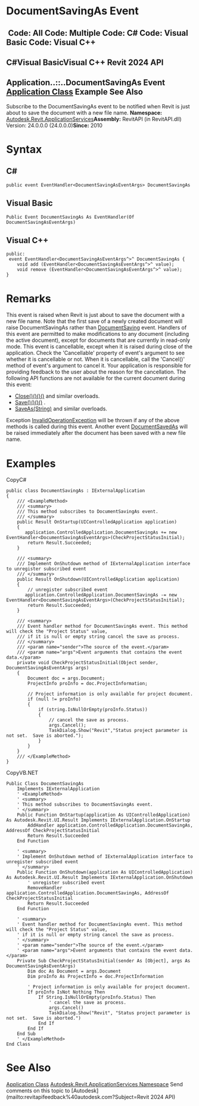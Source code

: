 # DocumentSavingAs Event

﻿
 Code: All Code: Multiple Code: C# Code: Visual Basic Code: Visual C++   
---  
C#Visual BasicVisual C++
Revit 2024 API  
---  
Application..::..DocumentSavingAs Event  
[Application Class](94db8ea8-d2c3-5e71-8030-466bcb8e4426.md "Application Class") Example See Also  
---  
Subscribe to the DocumentSavingAs event to be notified when Revit is just about to save the document with a new file name. 
**Namespace:** [Autodesk.Revit.ApplicationServices](91957e18-2935-006c-83ab-3b5b9dbb5928.md "Autodesk.Revit.ApplicationServices Namespace")**Assembly:** RevitAPI (in RevitAPI.dll) Version: 24.0.0.0 (24.0.0.0)**Since:** 2010 
# Syntax
C#  
---  
```text
public event EventHandler<DocumentSavingAsEventArgs> DocumentSavingAs
```
  
Visual Basic  
---  
```text
Public Event DocumentSavingAs As EventHandler(Of DocumentSavingAsEventArgs)
```
  
Visual C++  
---  
```text
public:
 event EventHandler<DocumentSavingAsEventArgs^>^ DocumentSavingAs {
	void add (EventHandler<DocumentSavingAsEventArgs^>^ value);
	void remove (EventHandler<DocumentSavingAsEventArgs^>^ value);
}
```
  
# Remarks
This event is raised when Revit is just about to save the document with a new file name. Note that the first save of a newly created document will raise DocumentSavingAs rather than [DocumentSaving](af9cc434-2934-d407-8ecf-960fc95ac569.md "DocumentSaving Event") event. 
Handlers of this event are permitted to make modifications to any document (including the active document), except for documents that are currently in read-only mode. 
This event is cancellable, except when it is raised during close of the application. Check the 'Cancellable' property of event's argument to see whether it is cancellable or not. When it is cancellable, call the 'Cancel()' method of event's argument to cancel it. Your application is responsible for providing feedback to the user about the reason for the cancellation.
The following API functions are not available for the current document during this event: 
  * [Close()()()()](da2f27b9-7255-4950-82a2-86e1432ff9f0.md "Close Method") and similar overloads.
  * [Save()()()()](8dec13b6-71f4-45d2-74e3-b109153721b5.md "Save Method") .
  * [SaveAs(String)](25c44d4a-b220-5898-b28c-a2cf6a8a8673.md "SaveAs Method \(String\)") and similar overloads.

Exception [InvalidOperationException](9e715f03-3884-e539-4dd6-8d7545733adc.md "InvalidOperationException Class") will be thrown if any of the above methods is called during this event.
Another event [DocumentSavedAs](6d3e2981-dfe0-fd33-9bd0-57e04815c4fd.md "DocumentSavedAs Event") will be raised immediately after the document has been saved with a new file name.
# Examples
CopyC#
```text
public class DocumentSavingAs : IExternalApplication
{
    /// <ExampleMethod>
    /// <summary>
    /// This method subscribes to DocumentSavingAs event.
    /// </summary>
    public Result OnStartup(UIControlledApplication application)
    {
       application.ControlledApplication.DocumentSavingAs += new EventHandler<DocumentSavingAsEventArgs>(CheckProjectStatusInitial);
        return Result.Succeeded;
    }

    /// <summary>
    /// Implement OnShutdown method of IExternalApplication interface to unregister subscribed event
    /// </summary>
    public Result OnShutdown(UIControlledApplication application)
    {
        // unregister subscribed event
       application.ControlledApplication.DocumentSavingAs -= new EventHandler<DocumentSavingAsEventArgs>(CheckProjectStatusInitial);
        return Result.Succeeded;
    }

    /// <summary>
    /// Event handler method for DocumentSavingAs event. This method will check the "Project Status" value, 
    /// if it is null or empty string cancel the save as process.
    /// </summary>
    /// <param name="sender">The source of the event.</param>
    /// <param name="args">Event arguments that contains the event data.</param>
    private void CheckProjectStatusInitial(Object sender, DocumentSavingAsEventArgs args)
    {
        Document doc = args.Document;
        ProjectInfo proInfo = doc.ProjectInformation;

        // Project information is only available for project document.
        if (null != proInfo)
        {
            if (string.IsNullOrEmpty(proInfo.Status))
            {
                // cancel the save as process.
                args.Cancel();
                TaskDialog.Show("Revit","Status project parameter is not set.  Save is aborted.");
            }
        }
    }
    /// </ExampleMethod>
}
```

CopyVB.NET
```text
Public Class DocumentSavingAs
    Implements IExternalApplication
    ' <ExampleMethod>
    ' <summary>
    ' This method subscribes to DocumentSavingAs event.
    ' </summary>
    Public Function OnStartup(application As UIControlledApplication) As Autodesk.Revit.UI.Result Implements IExternalApplication.OnStartup
        AddHandler application.ControlledApplication.DocumentSavingAs, AddressOf CheckProjectStatusInitial
        Return Result.Succeeded
    End Function

    ' <summary>
    ' Implement OnShutdown method of IExternalApplication interface to unregister subscribed event
    ' </summary>
    Public Function OnShutdown(application As UIControlledApplication) As Autodesk.Revit.UI.Result Implements IExternalApplication.OnShutdown
        ' unregister subscribed event
        RemoveHandler application.ControlledApplication.DocumentSavingAs, AddressOf CheckProjectStatusInitial
        Return Result.Succeeded
    End Function

    ' <summary>
    ' Event handler method for DocumentSavingAs event. This method will check the "Project Status" value, 
    ' if it is null or empty string cancel the save as process.
    ' </summary>
    ' <param name="sender">The source of the event.</param>
    ' <param name="args">Event arguments that contains the event data.</param>
    Private Sub CheckProjectStatusInitial(sender As [Object], args As DocumentSavingAsEventArgs)
        Dim doc As Document = args.Document
        Dim proInfo As ProjectInfo = doc.ProjectInformation

        ' Project information is only available for project document.
        If proInfo IsNot Nothing Then
            If String.IsNullOrEmpty(proInfo.Status) Then
                ' cancel the save as process.
                args.Cancel()
                TaskDialog.Show("Revit", "Status project parameter is not set.  Save is aborted.")
            End If
        End If
    End Sub
    ' </ExampleMethod>
End Class
```

# See Also
[Application Class](94db8ea8-d2c3-5e71-8030-466bcb8e4426.md "Application Class")
[Autodesk.Revit.ApplicationServices Namespace](91957e18-2935-006c-83ab-3b5b9dbb5928.md "Autodesk.Revit.ApplicationServices Namespace")
Send comments on this topic to [Autodesk](mailto:revitapifeedback%40autodesk.com?Subject=Revit 2024 API)